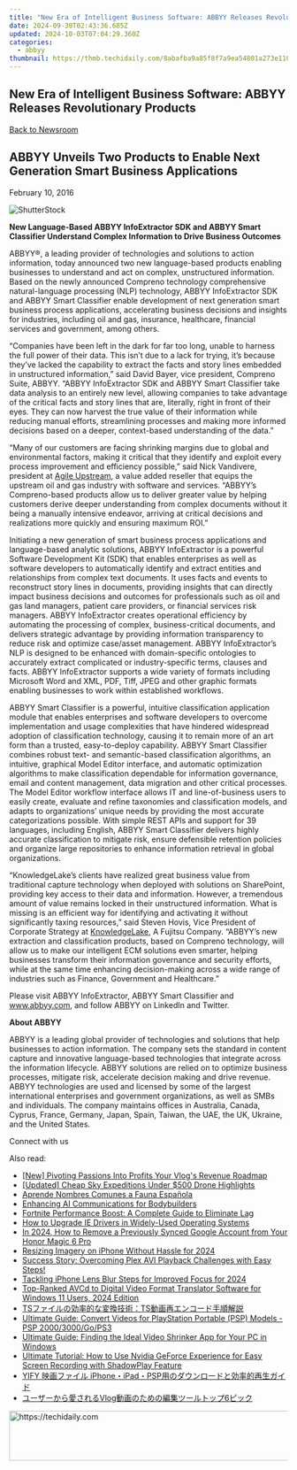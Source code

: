 ```yaml
---
title: "New Era of Intelligent Business Software: ABBYY Releases Revolutionary Products"
date: 2024-09-30T02:43:36.685Z
updated: 2024-10-03T07:04:29.360Z
categories:
  - abbyy
thumbnail: https://thmb.techidaily.com/8abafba9a85f8f7a9ea54801a273e110b7cee0bf022a9217ff3a409cbc876b2b.jpg
---
```


## New Era of Intelligent Business Software: ABBYY Releases Revolutionary Products

[Back to Newsroom](https://tools.techidaily.com/abbyy/products/)

## ABBYY Unveils Two Products to Enable Next Generation Smart Business Applications

February 10, 2016

![ShutterStock](https://content.abbyy.com/-/media/project/abbyy/abbyy/branchtemplates/shutterstock_1272462163_1296-x-729.jpg?h=729&iar=0&w=1296)

**New Language-Based ABBYY InfoExtractor SDK and ABBYY Smart Classifier Understand Complex Information to Drive Business Outcomes**

ABBYY®, a leading provider of technologies and solutions to action information, today announced two new language-based products enabling businesses to understand and act on complex, unstructured information. Based on the newly announced Compreno technology comprehensive natural-language processing (NLP) technology, ABBYY InfoExtractor SDK and ABBYY Smart Classifier enable development of next generation smart business process applications, accelerating business decisions and insights for industries, including oil and gas, insurance, healthcare, financial services and government, among others.

“Companies have been left in the dark for far too long, unable to harness the full power of their data. This isn’t due to a lack for trying, it’s because they’ve lacked the capability to extract the facts and story lines embedded in unstructured information,” said David Bayer, vice president, Compreno Suite, ABBYY. “ABBYY InfoExtractor SDK and ABBYY Smart Classifier take data analysis to an entirely new level, allowing companies to take advantage of the critical facts and story lines that are, literally, right in front of their eyes. They can now harvest the true value of their information while reducing manual efforts, streamlining processes and making more informed decisions based on a deeper, context-based understanding of the data.”

“Many of our customers are facing shrinking margins due to global and environmental factors, making it critical that they identify and exploit every process improvement and efficiency possible,” said Nick Vandivere, president at [Agile Upstream](http://agileupstream.com/), a value added reseller that equips the upstream oil and gas industry with software and services. “ABBYY’s Compreno-based products allow us to deliver greater value by helping customers derive deeper understanding from complex documents without it being a manually intensive endeavor, arriving at critical decisions and realizations more quickly and ensuring maximum ROI.”

Initiating a new generation of smart business process applications and language-based analytic solutions, ABBYY InfoExtractor is a powerful Software Development Kit (SDK) that enables enterprises as well as software developers to automatically identify and extract entities and relationships from complex text documents. It uses facts and events to reconstruct story lines in documents, providing insights that can directly impact business decisions and outcomes for professionals such as oil and gas land managers, patient care providers, or financial services risk managers. ABBYY InfoExtractor creates operational efficiency by automating the processing of complex, business-critical documents, and delivers strategic advantage by providing information transparency to reduce risk and optimize case/asset management. ABBYY InfoExtractor’s NLP is designed to be enhanced with domain-specific ontologies to accurately extract complicated or industry-specific terms, clauses and facts. ABBYY InfoExtractor supports a wide variety of formats including Microsoft Word and XML, PDF, Tiff, JPEG and other graphic formats enabling businesses to work within established workflows.

ABBYY Smart Classifier is a powerful, intuitive classification application module that enables enterprises and software developers to overcome implementation and usage complexities that have hindered widespread adoption of classification technology, causing it to remain more of an art form than a trusted, easy-to-deploy capability. ABBYY Smart Classifier combines robust text- and semantic-based classification algorithms, an intuitive, graphical Model Editor interface, and automatic optimization algorithms to make classification dependable for information governance, email and content management, data migration and other critical processes. The Model Editor workflow interface allows IT and line-of-business users to easily create, evaluate and refine taxonomies and classification models, and adapts to organizations’ unique needs by providing the most accurate categorizations possible. With simple REST APIs and support for 39 languages, including English, ABBYY Smart Classifier delivers highly accurate classification to mitigate risk, ensure defensible retention policies and organize large repositories to enhance information retrieval in global organizations.

“KnowledgeLake’s clients have realized great business value from traditional capture technology when deployed with solutions on SharePoint, providing key access to their data and information. However, a tremendous amount of value remains locked in their unstructured information. What is missing is an efficient way for identifying and activating it without significantly taxing resources,” said Steven Hovis, Vice President of Corporate Strategy at [KnowledgeLake](https://www.knowledgelake.com/), A Fujitsu Company. “ABBYY’s new extraction and classification products, based on Compreno technology, will allow us to make our intelligent ECM solutions even smarter, helping businesses transform their information governance and security efforts, while at the same time enhancing decision-making across a wide range of industries such as Finance, Government and Healthcare.”

Please visit ABBYY InfoExtractor, ABBYY Smart Classifier and www.abbyy.com, and follow ABBYY on LinkedIn and Twitter.

**About ABBYY**

ABBYY is a leading global provider of technologies and solutions that help businesses to action information. The company sets the standard in content capture and innovative language-based technologies that integrate across the information lifecycle. ABBYY solutions are relied on to optimize business processes, mitigate risk, accelerate decision making and drive revenue. ABBYY technologies are used and licensed by some of the largest international enterprises and government organizations, as well as SMBs and individuals. The company maintains offices in Australia, Canada, Cyprus, France, Germany, Japan, Spain, Taiwan, the UAE, the UK, Ukraine, and the United States.

  
Connect with us

<ins class="adsbygoogle"
     style="display:block"
     data-ad-format="autorelaxed"
     data-ad-client="ca-pub-7571918770474297"
     data-ad-slot="1223367746"></ins>

<ins class="adsbygoogle"
     style="display:block"
     data-ad-client="ca-pub-7571918770474297"
     data-ad-slot="8358498916"
     data-ad-format="auto"
     data-full-width-responsive="true"></ins>

<span class="atpl-alsoreadstyle">Also read:</span>
<div><ul>
<li><a href="https://youtube-stream.techidaily.com/new-pivoting-passions-into-profits-your-vlogs-revenue-roadmap/"><u>[New] Pivoting Passions Into Profits Your Vlog's Revenue Roadmap</u></a></li>
<li><a href="https://extra-tips.techidaily.com/updated-cheap-sky-expeditions-under-500-drone-highlights/"><u>[Updated] Cheap Sky Expeditions Under $500 Drone Highlights</u></a></li>
<li><a href="https://mondly-stories.techidaily.com/aprende-nombres-comunes-a-fauna-espanola/"><u>Aprende Nombres Comunes a Fauna Española</u></a></li>
<li><a href="https://tech-haven.techidaily.com/enhancing-ai-communications-for-bodybuilders/"><u>Enhancing AI Communications for Bodybuilders</u></a></li>
<li><a href="https://screen-mirroring-recording.techidaily.com/fortnite-performance-boost-a-complete-guide-to-eliminate-lag/"><u>Fortnite Performance Boost: A Complete Guide to Eliminate Lag</u></a></li>
<li><a href="https://driver-install.techidaily.com/how-to-upgrade-ie-drivers-in-widely-used-operating-systems/"><u>How to Upgrade IE Drivers in Widely-Used Operating Systems</u></a></li>
<li><a href="https://easy-unlock-android.techidaily.com/in-2024-how-to-remove-a-previously-synced-google-account-from-your-honor-magic-6-pro-by-drfone-android/"><u>In 2024, How to Remove a Previously Synced Google Account from Your Honor Magic 6 Pro</u></a></li>
<li><a href="https://fox-access.techidaily.com/resizing-imagery-on-iphone-without-hassle-for-2024/"><u>Resizing Imagery on iPhone Without Hassle for 2024</u></a></li>
<li><a href="https://discover-advanced.techidaily.com/success-story-overcoming-plex-avi-playback-challenges-with-easy-steps/"><u>Success Story: Overcoming Plex AVI Playback Challenges with Easy Steps!</u></a></li>
<li><a href="https://some-skills.techidaily.com/tackling-iphone-lens-blur-steps-for-improved-focus-for-2024/"><u>Tackling iPhone Lens Blur Steps for Improved Focus for 2024</u></a></li>
<li><a href="https://discover-advanced.techidaily.com/top-ranked-avcd-to-digital-video-format-translator-software-for-windows-11-users-2024-edition/"><u>Top-Ranked AVCd to Digital Video Format Translator Software for Windows 11 Users, 2024 Edition</u></a></li>
<li><a href="https://discover-advanced.techidaily.com/tsts/"><u>TSファイルの効率的な変換技術：TS動画再エンコード手順解説</u></a></li>
<li><a href="https://discover-advanced.techidaily.com/ultimate-guide-convert-videos-for-playstation-portable-psp-models-psp-20003000gops3/"><u>Ultimate Guide: Convert Videos for PlayStation Portable (PSP) Models - PSP 2000/3000/Go/PS3</u></a></li>
<li><a href="https://discover-advanced.techidaily.com/ultimate-guide-finding-the-ideal-video-shrinker-app-for-your-pc-in-windows/"><u>Ultimate Guide: Finding the Ideal Video Shrinker App for Your PC in Windows</u></a></li>
<li><a href="https://discover-advanced.techidaily.com/ultimate-tutorial-how-to-use-nvidia-geforce-experience-for-easy-screen-recording-with-shadowplay-feature/"><u>Ultimate Tutorial: How to Use Nvidia GeForce Experience for Easy Screen Recording with ShadowPlay Feature</u></a></li>
<li><a href="https://discover-advanced.techidaily.com/yify-iphoneipadpsp/"><u>YIFY 映画ファイル iPhone・iPad・PSP用のダウンロードと効率的再生ガイド</u></a></li>
<li><a href="https://discover-advanced.techidaily.com/vlog6/"><u>ユーザーから愛されるVlog動画のための編集ツールトップ6ピック</u></a></li>
</ul></div>

<!-- affiliate ads begin -->
<a href="https://appsumo.8odi.net/c/5597632/2151870/7443" target="_top" id="2151870">
  <img src="//a.impactradius-go.com/display-ad/7443-2151870" border="0" alt="https://techidaily.com" width="728" height="90"/>
</a>
<img height="0" width="0" src="https://appsumo.8odi.net/i/5597632/2151870/7443" style="position:absolute;visibility:hidden;" border="0" />
<!-- affiliate ads end -->

